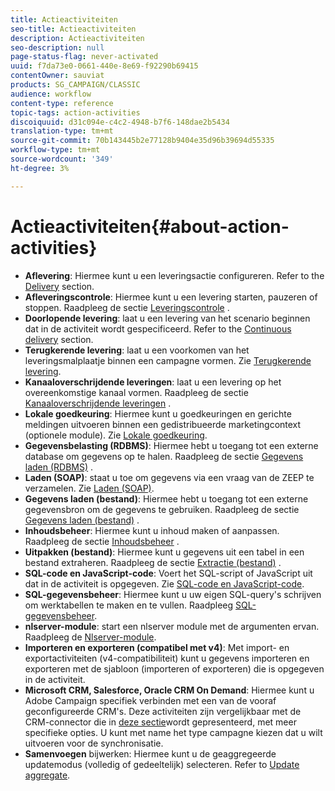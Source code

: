 ```yaml
---
title: Actieactiviteiten
seo-title: Actieactiviteiten
description: Actieactiviteiten
seo-description: null
page-status-flag: never-activated
uuid: f7da73e0-0661-440e-8e69-f92290b69415
contentOwner: sauviat
products: SG_CAMPAIGN/CLASSIC
audience: workflow
content-type: reference
topic-tags: action-activities
discoiquuid: d31c094e-c4c2-4948-b7f6-148dae2b5434
translation-type: tm+mt
source-git-commit: 70b143445b2e77128b9404e35d96b39694d55335
workflow-type: tm+mt
source-wordcount: '349'
ht-degree: 3%

---
```



# Actieactiviteiten{#about-action-activities}

* **Aflevering**: Hiermee kunt u een leveringsactie configureren. Refer to the [Delivery](../../workflow/using/delivery.md) section.
* **Afleveringscontrole**: Hiermee kunt u een levering starten, pauzeren of stoppen. Raadpleeg de sectie [Leveringscontrole](../../workflow/using/delivery-control.md) .
* **Doorlopende levering**: laat u een levering van het scenario beginnen dat in de activiteit wordt gespecificeerd. Refer to the [Continuous delivery](../../workflow/using/continuous-delivery.md) section.
* **Terugkerende levering**: laat u een voorkomen van het leveringsmalplaatje binnen een campagne vormen. Zie [Terugkerende levering](../../workflow/using/recurring-delivery.md).
* **Kanaaloverschrijdende leveringen**: laat u een levering op het overeenkomstige kanaal vormen. Raadpleeg de sectie [Kanaaloverschrijdende leveringen](../../workflow/using/cross-channel-deliveries.md) .
* **Lokale goedkeuring**: Hiermee kunt u goedkeuringen en gerichte meldingen uitvoeren binnen een gedistribueerde marketingcontext (optionele module). Zie [Lokale goedkeuring](../../workflow/using/local-approval.md).
* **Gegevensbelasting (RDBMS)**: Hiermee hebt u toegang tot een externe database om gegevens op te halen. Raadpleeg de sectie [Gegevens laden (RDBMS)](../../workflow/using/data-loading--rdbms-.md) .
* **Laden (SOAP)**: staat u toe om gegevens via een vraag van de ZEEP te verzamelen. Zie [Laden (SOAP)](../../workflow/using/loading--soap-.md).
* **Gegevens laden (bestand)**: Hiermee hebt u toegang tot een externe gegevensbron om de gegevens te gebruiken. Raadpleeg de sectie [Gegevens laden (bestand)](../../workflow/using/data-loading--file-.md) .
* **Inhoudsbeheer**: Hiermee kunt u inhoud maken of aanpassen. Raadpleeg de sectie [Inhoudsbeheer](../../workflow/using/content-management.md) .
* **Uitpakken (bestand)**: Hiermee kunt u gegevens uit een tabel in een bestand extraheren. Raadpleeg de sectie [Extractie (bestand)](../../workflow/using/extraction--file-.md) .
* **SQL-code en JavaScript-code**: Voert het SQL-script of JavaScript uit dat in de activiteit is opgegeven. Zie [SQL-code en JavaScript-code](../../workflow/using/sql-code-and-javascript-code.md).
* **SQL-gegevensbeheer**: Hiermee kunt u uw eigen SQL-query&#39;s schrijven om werktabellen te maken en te vullen. Raadpleeg [SQL-gegevensbeheer](../../workflow/using/sql-data-management.md).
* **nlserver-module**: start een nlserver module met de argumenten ervan. Raadpleeg de [Nlserver-module](../../workflow/using/nlserver-module.md).
* **Importeren en exporteren (compatibel met v4)**: Met import- en exportactiviteiten (v4-compatibiliteit) kunt u gegevens importeren en exporteren met de sjabloon (importeren of exporteren) die is opgegeven in de activiteit.
* **Microsoft CRM, Salesforce, Oracle CRM On Demand**: Hiermee kunt u Adobe Campaign specifiek verbinden met een van de vooraf geconfigureerde CRM&#39;s. Deze activiteiten zijn vergelijkbaar met de CRM-connector die in [deze sectie](../../workflow/using/crm-connector.md)wordt gepresenteerd, met meer specifieke opties. U kunt met name het type campagne kiezen dat u wilt uitvoeren voor de synchronisatie.
* **Samenvoegen** bijwerken: Hiermee kunt u de geaggregeerde updatemodus (volledig of gedeeltelijk) selecteren. Refer to [Update aggregate](../../workflow/using/update-aggregate.md).
